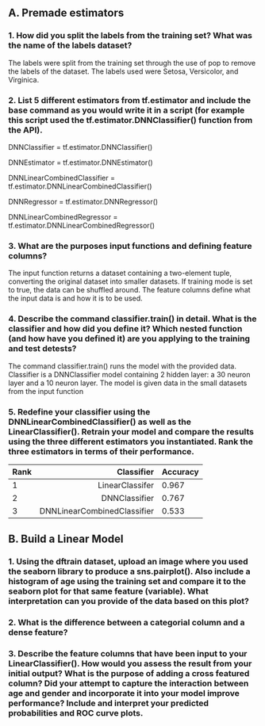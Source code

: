 ## **A. Premade estimators**

### **1. How did you split the labels from the training set?  What was the name of the labels dataset?**

The labels were split from the training set through the use of pop to remove the labels of the dataset. The labels used were Setosa, Versicolor, and Virginica.

### **2. List 5 different estimators from tf.estimator and include the base command as you would write it in a script (for example this script used the tf.estimator.DNNClassifier() function from the API).**

DNNClassifier = tf.estimator.DNNClassifier()

DNNEstimator = tf.estimator.DNNEstimator()

DNNLinearCombinedClassifier = tf.estimator.DNNLinearCombinedClassifier()

DNNRegressor = tf.estimator.DNNRegressor()

DNNLinearCombinedRegressor = tf.estimator.DNNLinearCombinedRegressor()

### **3. What are the purposes input functions and defining feature columns?**

The input function returns a dataset containing a two-element tuple, converting the original dataset into smaller datasets. If training mode is set to true, the data can be shuffled around. The feature columns define what the input data is and how it is to be used.

### **4. Describe the command classifier.train() in detail.  What is the classifier and how did you define it?  Which nested function (and how have you defined it) are you applying to the training and test detests?**

The command classifier.train() runs the model with the provided data. Classifier is a DNNClassifier model containing 2 hidden layer: a 30 neuron layer and a 10 neuron layer. The model is given data in the small datasets from the input function 

### **5. Redefine your classifier using the DNNLinearCombinedClassifier() as well as the LinearClassifier().  Retrain your model and compare the results using the three different estimators you instantiated.  Rank the three estimators in terms of their performance.**

Rank | Classifier | Accuracy
--- | ---: | :---
1 | LinearClassifer | 0.967
2 | DNNClassifier | 0.767
3 | DNNLinearCombinedClassifier |  0.533

## **B. Build a Linear Model**

### **1. Using the dftrain dataset, upload an image where you used the seaborn library to produce a sns.pairplot().  Also include a histogram of age using the training set and compare it to the seaborn plot for that same feature (variable).  What interpretation can you provide of the data based on this plot?**

### **2. What is the difference between a categorial column and a dense feature?**

### **3. Describe the feature columns that have been input to your LinearClassifier().  How would you assess the result from your initial output?  What is the purpose of adding a cross featured column?  Did your attempt to capture the interaction between age and gender and incorporate it into your model improve performance?  Include and interpret your predicted probabilities and ROC curve plots.**
